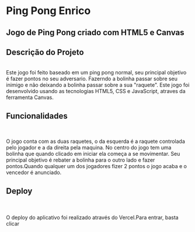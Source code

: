 # Ping Pong Enrico #

## Jogo de Ping Pong criado com HTML5 e Canvas ##

## Descrição do Projeto ##
<br>
Este jogo foi feito baseado em um ping pong normal, seu principal objetivo é fazer pontos no seu adversario.
Fazerndo a bolinha passar sobre seu inimigo e não deixando a bolinha passar sobre a sua "raquete".
Este jogo foi desenvolvido usando as tecnologias HTML5, CSS e JavaScript, atraves da ferramenta Canvas.

## Funcionalidades ##
<br>
<p>O jogo conta com as duas raquetes, o da esquerda é a raquete controlada pelo jogador e a da direita pela maquina. No centro do jogo tem uma bolinha que quando
clicado em iniciar ela começa a se movimentar.
Seu principal objetivo é rebater a bolinha para o outro lado e fazer pontos.Quando qualquer um dos jogadores fizer 2 pontos o jogo acaba e o vencedor é anunciado.</p>


## Deploy ##
<br>
<br>
O deploy do aplicativo foi realizado através do Vercel.Para entrar, basta clicar 
